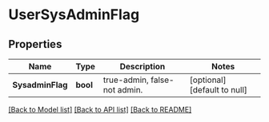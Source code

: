 # UserSysAdminFlag

## Properties
Name | Type | Description | Notes
------------ | ------------- | ------------- | -------------
**SysadminFlag** | **bool** | true-admin, false-not admin. | [optional] [default to null]

[[Back to Model list]](../README.md#documentation-for-models) [[Back to API list]](../README.md#documentation-for-api-endpoints) [[Back to README]](../README.md)



